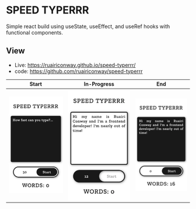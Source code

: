 # SPEED TYPERRR

Simple react build using useState, useEffect, and useRef hooks with functional components.

## View
- Live: https://ruairiconway.github.io/speed-typerrr/
- code: https://github.com/ruairiconway/speed-typerrr

| Start | In-Progress | End |
| ---- | ---- | ---- |
| ![Image](./assets/start.png) | ![Image](./assets/in-progress.png) | ![Image](./assets/end.png) |